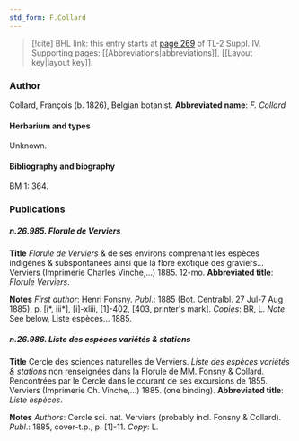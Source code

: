 ```yaml
---
std_form: F.Collard
---
```


> [!cite] BHL link: this entry starts at [page 269](https://www.biodiversitylibrary.org/page/33265946) of TL-2 Suppl. IV.
> Supporting pages: [[Abbreviations|abbreviations]], [[Layout key|layout key]].

### Author

Collard, François (b. 1826), Belgian botanist. 
**Abbreviated name**: *F. Collard*

#### Herbarium and types

Unknown.

#### Bibliography and biography

BM 1: 364.

### Publications

##### n.26.985. Florule de Verviers

**Title**
*Florule de Verviers* & de ses environs comprenant les espèces indigènes & subspontanées ainsi que la flore exotique des graviers... Verviers (Imprimerie Charles Vinche,...) 1885. 12-mo.
**Abbreviated title**: *Florule Verviers*.

**Notes**
*First author*: Henri Fonsny.
*Publ*.: 1885 (Bot. Centralbl. 27 Jul-7 Aug 1885), p. \[i\*, iii\*\], \[i\]-xliii, \[1\]-402, \[403, printer's mark\]. *Copies*: BR, L.
*Note*: See below, Liste espèces... 1885.

##### n.26.986. Liste des espèces variétés & stations

**Title**
Cercle des sciences naturelles de Verviers. *Liste des espèces variétés & stations* non renseignées dans la Florule de MM. Fonsny & Collard. Rencontrées par le Cercle dans le courant de ses excursions de 1855. Verviers (Imprimerie Ch. Vinche,...) 1885. (one binding).
**Abbreviated title**: *Liste espèces*.

**Notes**
*Authors*: Cercle sci. nat. Verviers (probably incl. Fonsny & Collard).
*Publ*.: 1885, cover-t.p., p. \[1\]-11. *Copy*: L.

